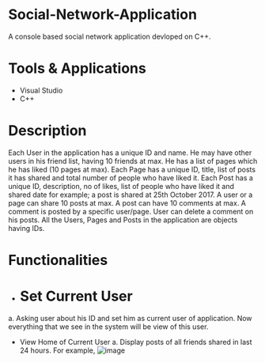 # Social-Network-Application
A console based social network application devloped on C++.

# Tools & Applications
- Visual Studio
- C++

# Description
Each User in the application has a unique ID and name. He may have other users in his friend list, having 10 friends at max. He has a list of pages which he has liked (10 pages at max). Each Page has a unique ID, title, list of posts it has shared and total number of people who have liked it. Each Post has a unique ID, description, no of likes, list of people who have liked it and shared date for example; a post is shared at 25th October 2017. A user or a page can share 10 posts at max. A post can have 10 comments at max. A comment is posted by a specific user/page. User can delete a comment on his posts. All the Users, Pages and Posts in the application are objects having IDs.

# Functionalities
- # Set Current User
a.	Asking user about his ID and set him as current user of application. Now everything that we see in the system will be view of this user.
- View Home of Current User
a.	Display posts of all friends shared in last 24 hours. For example,
![image](https://user-images.githubusercontent.com/85407775/120929258-cb061400-c701-11eb-9551-95435726f153.png)
